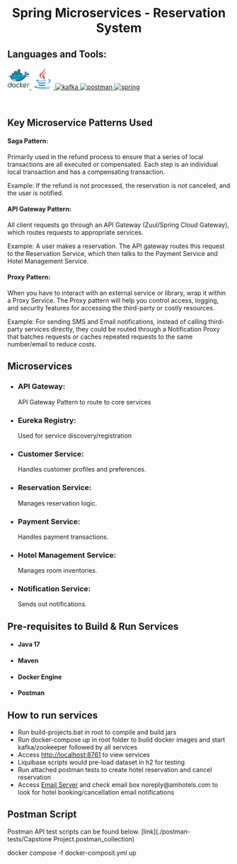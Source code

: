 <h1 align="center"> Spring Microservices - Reservation System </h1>
<h2 align="left">Languages and Tools:</h2>

<p align="left"> <a href="https://www.docker.com/" target="_blank" rel="noreferrer"> <img src="https://raw.githubusercontent.com/devicons/devicon/master/icons/docker/docker-original-wordmark.svg" alt="docker" width="50" height="50"/> </a> <a href="https://www.java.com" target="_blank" rel="noreferrer"> <img src="https://raw.githubusercontent.com/devicons/devicon/master/icons/java/java-original.svg" alt="java" width="50" height="50"/> </a> <a href="https://kafka.apache.org/" target="_blank" rel="noreferrer"> <img src="https://www.vectorlogo.zone/logos/apache_kafka/apache_kafka-icon.svg" alt="kafka" width="50" height="50"/> </a> <a href="https://postman.com" target="_blank" rel="noreferrer"> <img src="https://www.vectorlogo.zone/logos/getpostman/getpostman-icon.svg" alt="postman" width="50" height="50"/> </a> <a href="https://spring.io/" target="_blank" rel="noreferrer"> <img src="https://www.vectorlogo.zone/logos/springio/springio-icon.svg" alt="spring" width="50" height="50"/> </a> </p>
<br/>
<p>
<h2>Key Microservice Patterns Used</h3>
<h4>Saga Pattern:</h4> Primarily used in the refund process to ensure that a series of local transactions are all executed or compensated. Each step is an individual local transaction and has a compensating transaction.

Example: If the refund is not processed, the reservation is not canceled, and the user is notified.

<h4>API Gateway Pattern:</h4> All client requests go through an API Gateway (Zuul/Spring Cloud Gateway), which routes requests to appropriate services.

Example: A user makes a reservation. The API gateway routes this request to the Reservation Service, which then talks to the Payment Service and Hotel Management Service.

<h4>Proxy Pattern:</h4> When you have to interact with an external service or library, wrap it within a Proxy Service. The Proxy pattern will help you control access, logging, and security features for accessing the third-party or costly resources.

Example: For sending SMS and Email notifications, instead of calling third-party services directly, they could be routed through a Notification Proxy that batches requests or caches repeated requests to the same number/email to reduce costs.

</p>
<h2>Microservices</h2>

* <h3>API Gateway:</h3> API Gateway Pattern to route to core services
* <h3>Eureka Registry:</h3>Used for service discovery/registration
* <h3>Customer Service:</h3>Handles customer profiles and preferences.
* <h3>Reservation Service:</h3>Manages reservation logic.
* <h3>Payment Service:</h3>Handles payment transactions.
* <h3>Hotel Management Service: </h3>Manages room inventories.
* <h3>Notification  Service: </h3>Sends out notifications.
<p>
<h2>Pre-requisites to Build & Run Services</h2>
<ul>
  <li><h4>Java 17</h4></li>
  <li><h4>Maven</h4></li>
  <li><h4>Docker Engine</h4></li>
  <li><h4>Postman</h4>  </li>
</ul>
</p>
<h2>How to run services</h2>
<ul>
<li>Run build-projects.bat in root to compile and build jars</li>
<li>Run docker-compose up in root folder to build docker images and start kafka/zookeeper followed by all services</li>
<li>Access <a href="http://localhost:8761">http://localhost:8761</a> to view services</li>
<li>Liquibase scripts would pre-load dataset in h2 for testing</li>
<li>Run attached postman tests to create hotel reservation and cancel reservation</li>
<li>Access <a target="_blank" href="https://www.wpoven.com/tools/free-smtp-server-for-testing">Email Server</a> and check email box noreply@amhotels.com to look for hotel booking/cancellation email notifications</li>
</ul>
<h2> Postman Script </h2>
Postman API test scripts can be found below.
[link](./postman-tests/Capstone Project.postman_collection)


docker compose -f docker-composit.yml up

